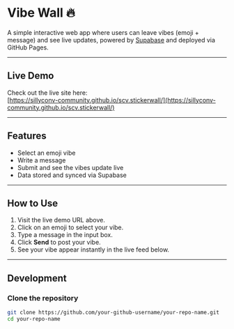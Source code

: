 # Vibe Wall 🔥

A simple interactive web app where users can leave vibes (emoji + message) and see live updates, powered by [Supabase](https://supabase.com/) and deployed via GitHub Pages.

---

## Live Demo

Check out the live site here:  
[https://sillyconv-community.github.io/scv.stickerwall/](https://sillyconv-community.github.io/scv.stickerwall/)

---

## Features

- Select an emoji vibe
- Write a message
- Submit and see the vibes update live
- Data stored and synced via Supabase

---

## How to Use

1. Visit the live demo URL above.
2. Click on an emoji to select your vibe.
3. Type a message in the input box.
4. Click **Send** to post your vibe.
5. See your vibe appear instantly in the live feed below.

---

## Development

### Clone the repository

```bash
git clone https://github.com/your-github-username/your-repo-name.git
cd your-repo-name

